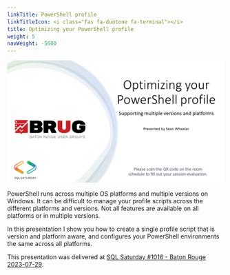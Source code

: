```yaml
---
linkTitle: PowerShell profile
linkTitleIcon: <i class="fas fa-duotone fa-terminal"></i>
title: Optimizing your PowerShell profile
weight: 5
navWeight: -5000
---
```

<!-- markdownlint-disable MD041 -->
![Optimizing your PowerShell profile](psprofiles.png)

PowerShell runs across multiple OS platforms and multiple versions on Windows. It can be difficult
to manage your profile scripts across the different platforms and versions. Not all features are
available on all platforms or in multiple versions.

In this presentation I show you how to create a single profile script that is version and platform
aware, and configures your PowerShell environments the same across all platforms.

This presentation was delivered at
[SQL Saturday #1016 - Baton Rouge 2023-07-29](https://sqlsaturday.com/2023-07-29-sqlsaturday1060/).
